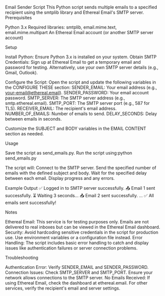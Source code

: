 Email Sender Script
This Python script sends multiple emails to a specified recipient using the smtplib library and Ethereal Email's SMTP server.
Prerequisites

Python 3.x
Required libraries: smtplib, email.mime.text, email.mime.multipart
An Ethereal Email account (or another SMTP server account)

Setup

Install Python: Ensure Python 3.x is installed on your system.
Obtain SMTP Credentials:
Sign up at Ethereal Email to get a temporary email and password for testing.
Alternatively, use your own SMTP server details (e.g., Gmail, Outlook).


Configure the Script:
Open the script and update the following variables in the CONFIGURE THESE section:
SENDER_EMAIL: Your email address (e.g., your-email@ethereal.email).
SENDER_PASSWORD: Your email account password.
SMTP_SERVER: The SMTP server address (e.g., smtp.ethereal.email).
SMTP_PORT: The SMTP server port (e.g., 587 for TLS).
RECEIVER_EMAIL: The recipient's email address.
NUMBER_OF_EMAILS: Number of emails to send.
DELAY_SECONDS: Delay between emails in seconds.


Customize the SUBJECT and BODY variables in the EMAIL CONTENT section as needed.



Usage

Save the script as send_emails.py.
Run the script using:python send_emails.py


The script will:
Connect to the SMTP server.
Send the specified number of emails with the defined subject and body.
Wait for the specified delay between each email.
Display progress and any errors.



Example Output
✅ Logged in to SMTP server successfully.
📤 Email 1 sent successfully.
⏳ Waiting 3 seconds...
📤 Email 2 sent successfully.
...
✅ All emails sent successfully!

Notes

Ethereal Email: This service is for testing purposes only. Emails are not delivered to real inboxes but can be viewed in the Ethereal Email dashboard.
Security: Avoid hardcoding sensitive credentials in the script for production use. Use environment variables or a configuration file instead.
Error Handling: The script includes basic error handling to catch and display issues like authentication failures or server connection problems.

Troubleshooting

Authentication Error: Verify SENDER_EMAIL and SENDER_PASSWORD.
Connection Issues: Check SMTP_SERVER and SMTP_PORT. Ensure your network allows connections to the SMTP server.
No Emails Received: If using Ethereal Email, check the dashboard at ethereal.email. For other services, verify the recipient's email and server settings.

